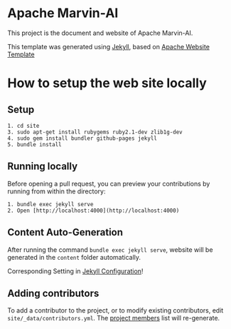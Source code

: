 <!--
{% comment %}
Licensed to the Apache Software Foundation (ASF) under one or more
contributor license agreements.  See the NOTICE file distributed with
this work for additional information regarding copyright ownership.
The ASF licenses this file to you under the Apache License, Version 2.0
(the "License"); you may not use this file except in compliance with
the License.  You may obtain a copy of the License at

http://www.apache.org/licenses/LICENSE-2.0

Unless required by applicable law or agreed to in writing, software
distributed under the License is distributed on an "AS IS" BASIS,
WITHOUT WARRANTIES OR CONDITIONS OF ANY KIND, either express or implied.
See the License for the specific language governing permissions and
limitations under the License.
{% endcomment %}
-->

# Apache Marvin-AI

This project is the document and website of Apache Marvin-AI.

This template was generated using [Jekyll](https://jekyllrb.com/),
based on [Apache Website Template](https://github.com/apache/apache-website-template)

# How to setup the web site locally

## Setup

```
1. cd site
3. sudo apt-get install rubygems ruby2.1-dev zlib1g-dev
4. sudo gem install bundler github-pages jekyll
5. bundle install
```

## Running locally

Before opening a pull request, you can preview your contributions by
running from within the directory:

```
1. bundle exec jekyll serve
2. Open [http://localhost:4000](http://localhost:4000)
```

## Content Auto-Generation

After running the command `bundle exec jekyll serve`, website will be
generated in the `content` folder automatically.

Corresponding Setting in [Jekyll Configuration](site/_config.yml)!

## Adding contributors

To add a contributor to the project, or to modify existing contributors,
edit `site/_data/contributors.yml`.
The [project members]([http://localhost:4000/community.html#project-members])
list will re-generate.
